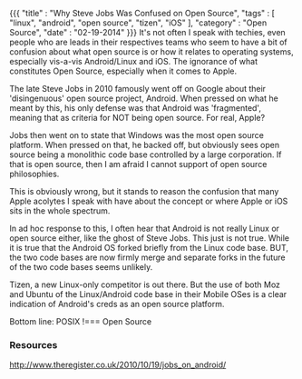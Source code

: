 {{{
    "title"    : "Why Steve Jobs Was Confused on Open Source",
    "tags"     : [ "linux", "android", "open source", "tizen", "iOS" ],
    "category" : "Open Source",
    "date"     : "02-19-2014"
}}}
It's not often I speak with techies, even people who are leads in their respectives teams who seem to have a bit of confusion about what open source is or how it relates to operating systems, especially vis-a-vis Android/Linux and iOS. The ignorance of what constitutes Open Source, especially when it comes to Apple.

The late Steve Jobs in 2010 famously went off on Google about their 'disingenuous' open source project, Android. When pressed on what he meant by this, his only defense was that Android was 'fragmented', meaning that as criteria for NOT being open source. For real, Apple?

Jobs then went on to state that Windows was the most open source platform. When pressed on that, he backed off, but obviously sees open source being a monolithic code base controlled by a large corporation. If that is open source, then I am afraid I cannot support of open source philosophies.

This is obviously wrong, but it stands to reason the confusion that many Apple acolytes I speak with have about the concept or where Apple or iOS sits in the whole spectrum.

In ad hoc response to this, I often hear that Android is not really Linux or open source either, like the ghost of Steve Jobs. This just is not true. While it is true that the Android OS forked briefly from the Linux code base. BUT, the two code bases are now firmly merge and separate forks in the future of the two code bases seems unlikely. 

Tizen, a new Linux-only competitor is out there. But the use of both Moz and Ubuntu of the Linux/Android code base in their Mobile OSes is a clear indication of Android's creds as an open source platform.

Bottom line: POSIX !=== Open Source

### Resources ###
http://www.theregister.co.uk/2010/10/19/jobs_on_android/
